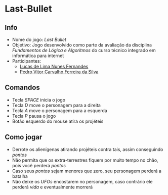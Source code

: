 # Last-Bullet

## Info

- Nome do jogo: *Last Bullet*
- Objetivo: Jogo desenvolvido como parte da avaliação da disciplina *Fundamentos de Lógica e Algoritmos* do curso técnico integrado em informática para internet
- Participantes:
  - [Lucas de Lima Nunes Fernandes](https://github.com/monzadrifteiro/)
  - [Pedro Vitor Carvalho Ferreira da Silva](https://github.com/PedroVitorCarFerSilva/)

## Comandos

- Tecla *SPACE* inicia o jogo
- Tecla *D* move o personagem para a direita
- Tecla *A* move o personagem para a esquerda
- Tecla *P* pausa o jogo
- Botão esquerdo do mouse atira os projéteis

## Como jogar

- Derrote os alienígenas atirando projéteis contra tais, assim conseguindo *pontos*
- Não permita que os extra-terrestres fiquem por muito tempo no chão, pois você perderá *pontos*
- Caso seus *pontos* sejam menores que zero, seu personagem perderá a batalha
- Não deixe os *UFOs* encostarem no personagem, caso contrário ele perderá *vida* e eventualmente morrerá
